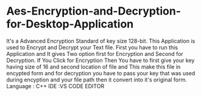 # Aes-Encryption-and-Decryption-for-Desktop-Application
It's a Advanced Encryption Standard of key size 128-bit. This Application is used to Encrypt and Decrypt    your Text file. First you have to run this Application and It gives Two option first for Encryption and Second     for Decryption. If You Click for Encryption Then You have to first give your key having size of 16 and second     location of file and This make this file in encypted form and for decryption you have to pass your key that was     used during encyption and your file path then it convert into it's original form.
Language : C++ 
IDE :VS CODE EDITOR
